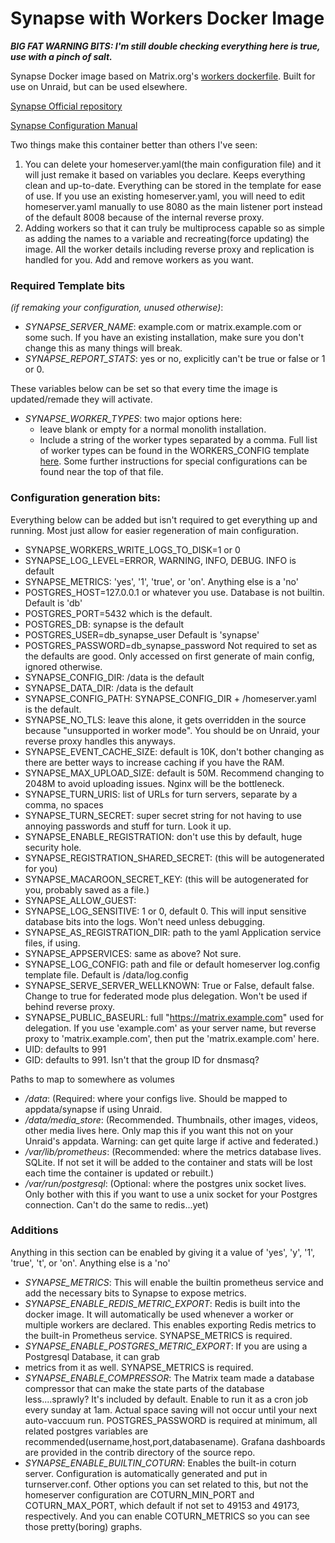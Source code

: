 # Synapse with Workers Docker Image
***BIG FAT WARNING BITS: I'm still double checking everything here is true, use with a pinch of salt.***

Synapse Docker image based on Matrix.org's [workers dockerfile](https://github.com/matrix-org/synapse/docker/Dockerfile-workers). Built for use on Unraid, but can be used elsewhere.

[Synapse Official repository](https://github.com/matrix-org/synapse)

[Synapse Configuration Manual](https://matrix-org.github.io/synapse/latest/)

Two things make this container better than others I've seen:
1. You can delete your homeserver.yaml(the main configuration file) and it will just remake it 
 based on variables you declare. Keeps everything clean and up-to-date. Everything can be 
 stored in the template for ease of use. If you use an existing homeserver.yaml, you will need 
 to edit homeserver.yaml manually to use 8080 as the main listener port instead of the default 
 8008 because of the internal reverse proxy.
2. Adding workers so that it can truly be multiprocess capable so as simple as adding the names
 to a variable and recreating(force updating) the image. All the worker details including reverse proxy
 and replication is handled for you. Add and remove workers as you want.

### Required Template bits
*(if remaking your configuration, unused otherwise)*:
* *SYNAPSE_SERVER_NAME*: example.com or matrix.example.com or some such. If you have an existing installation, make sure you don't change this as many things will break.
* *SYNAPSE_REPORT_STATS*: yes or no, explicitly can't be true or false or 1 or 0.

These variables below can be set so that every time the image is updated/remade they will activate.<br>
* *SYNAPSE_WORKER_TYPES*: two major options here:
  * leave blank or empty for a normal monolith installation.
  * Include a string of the worker types separated by a comma. Full list of worker types can be
   found in the WORKERS_CONFIG template [here](https://github.com/realtyem/synapse-workers/blob/master/configure_workers_and_start.py). Some further instructions for special configurations can be found near 
   the top of that file.

### Configuration generation bits:

Everything below can be added but isn't required to get everything up and running. Most just 
allow for easier regeneration of main configuration.
* SYNAPSE_WORKERS_WRITE_LOGS_TO_DISK=1 or 0
* SYNAPSE_LOG_LEVEL=ERROR, WARNING, INFO, DEBUG. INFO is default
* SYNAPSE_METRICS: 'yes', '1', 'true', or 'on'. Anything else is a 'no'
* POSTGRES_HOST=127.0.0.1 or whatever you use. Database is not builtin.  Default is 'db'
* POSTGRES_PORT=5432 which is the default.
* POSTGRES_DB: synapse is the default
* POSTGRES_USER=db_synapse_user Default is 'synapse'
* POSTGRES_PASSWORD=db_synapse_password
Not required to set as the defaults are good. Only accessed on first generate of main config, ignored otherwise.
* SYNAPSE_CONFIG_DIR: /data is the default
* SYNAPSE_DATA_DIR: /data is the default
* SYNAPSE_CONFIG_PATH: SYNAPSE_CONFIG_DIR + /homeserver.yaml is the default.
* SYNAPSE_NO_TLS: leave this alone, it gets overridden in the source because "unsupported in worker mode". You should be on Unraid, your reverse proxy handles this anyways.
* SYNAPSE_EVENT_CACHE_SIZE: default is 10K, don't bother changing as there are better ways to increase caching if you have the RAM.
* SYNAPSE_MAX_UPLOAD_SIZE: default is 50M. Recommend changing to 2048M to avoid uploading issues. Nginx will be the bottleneck.
* SYNAPSE_TURN_URIS: list of URLs for turn servers, separate by a comma, no spaces
* SYNAPSE_TURN_SECRET: super secret string for not having to use annoying passwords and stuff for turn. Look it up.
* SYNAPSE_ENABLE_REGISTRATION: don't use this by default, huge security hole.
* SYNAPSE_REGISTRATION_SHARED_SECRET: (this will be autogenerated for you)
* SYNAPSE_MACAROON_SECRET_KEY: (this will be autogenerated for you, probably saved as a file.)
* SYNAPSE_ALLOW_GUEST:
* SYNAPSE_LOG_SENSITIVE: 1 or 0, default 0. This will input sensitive database bits into the logs. Won't need unless debugging.
* SYNAPSE_AS_REGISTRATION_DIR: path to the yaml Application service files, if using.
* SYNAPSE_APPSERVICES: same as above? Not sure.
* SYNAPSE_LOG_CONFIG: path and file or default homeserver log.config template file. Default is /data/log.config
* SYNAPSE_SERVE_SERVER_WELLKNOWN:  True or False, default false. Change to true for federated mode plus delegation. Won't be used if behind reverse proxy.
* SYNAPSE_PUBLIC_BASEURL:  full "https://matrix.example.com" used for delegation. If you use 'example.com' as your server name, but reverse proxy
 to 'matrix.example.com', then put the 'matrix.example.com' here.
* UID: defaults to 991
* GID: defaults to 991. Isn't that the group ID for dnsmasq?


Paths to map to somewhere as volumes
* */data*: (Required: where your configs live. Should be mapped to appdata/synapse if using Unraid.
* */data/media_store*: (Recommended. Thumbnails, other images, videos, other media lives here. 
 Only map this if you want this not on your Unraid's appdata. Warning: can get quite large if 
 active and federated.)
* */var/lib/prometheus*: (Recommended: where the metrics database lives. SQLite. If not set it 
 will be added to the container and stats will be lost each time the container is updated or 
 rebuilt.)
* */var/run/postgresql*: (Optional: where the postgres unix socket lives. Only bother with this if you want to use a unix socket for your Postgres connection. Can't do the same to redis...yet)

### Additions
Anything in this section can be enabled by giving it a value of  'yes', 'y', '1', 'true', 't', 
or 'on'. Anything else is a 'no'
* *SYNAPSE_METRICS*: This will enable the builtin prometheus service and add the necessary bits 
 to Synapse to expose metrics.
* *SYNAPSE_ENABLE_REDIS_METRIC_EXPORT*: Redis is built into the docker image. It will 
 automatically be used whenever a worker or multiple workers are declared. This enables 
 exporting Redis metrics to the built-in Prometheus service. SYNAPSE_METRICS is required.
* *SYNAPSE_ENABLE_POSTGRES_METRIC_EXPORT*: If you are using a Postgresql Database, it can grab 
* metrics from it as well. SYNAPSE_METRICS is required. 
* *SYNAPSE_ENABLE_COMPRESSOR*: The Matrix team made a database compressor that can make the 
 state parts of the database less....sprawly? It's included by default. Enable to run it as a
 cron job every sunday at 1am. Actual space saving will not occur until your next auto-vaccuum 
 run. POSTGRES_PASSWORD is required at minimum, all related postgres variables are 
 recommended(username,host,port,databasename).
Grafana dashboards are provided in the contrib directory of the source repo.<br>
* *SYNAPSE_ENABLE_BUILTIN_COTURN*: Enables the built-in coturn server. Configuration is 
 automatically generated and put in turnserver.conf. Other options you can set related to this,
 but not the homeserver configuration are COTURN_MIN_PORT and COTURN_MAX_PORT, which default 
 if not set to 49153 and 49173, respectively. And you can enable COTURN_METRICS so you can see
 those pretty(boring) graphs.
